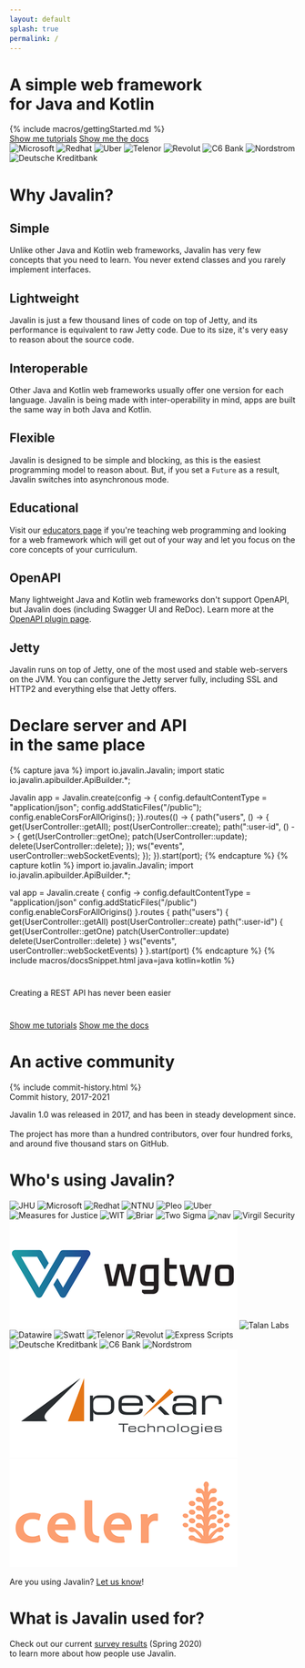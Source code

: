 ```yaml
---
layout: default
splash: true
permalink: /
---
```


<style>{% include landing.css %}</style>

<div class="landing bluepart blackpart">
    <h1>A simple web framework<br>for Java and Kotlin</h1>
    {% include macros/gettingStarted.md %}
    <div class="center">
        <a class="landing-btn" href="/tutorials">Show me tutorials</a>
        <a class="landing-btn" href="/documentation">Show me the docs</a>
    </div>
</div>

<div class="small-used-by">
    <div class="content">
        <img src="/img/used-by/microsoft.png" alt="Microsoft">
        <img src="/img/used-by/redhat.png" alt="Redhat">
        <img src="/img/used-by/uber.png" alt="Uber">
        <img src="/img/used-by/telenor.png" alt="Telenor">
        <img src="/img/used-by/revolut.png" alt="Revolut">
        <img src="/img/used-by/c6bank.png" alt="C6 Bank">
        <img src="/img/used-by/nordstrom.png" alt="Nordstrom">
        <img src="/img/used-by/dkb.png" alt="Deutsche Kreditbank">
    </div>
</div>

<div class="landing whitepart">
    <h1>Why Javalin?</h1>
    <div class="boxes">
        <div class="box">
            <h2>Simple</h2>
            <p>
                Unlike other Java and Kotlin web frameworks, Javalin has very few concepts that you need to learn.
                You never extend classes and you rarely implement interfaces.
            </p>
        </div>
        <div class="box">
            <h2>Lightweight</h2>
            <p>
                Javalin is just a few thousand lines of code on top of Jetty, and
                its performance is equivalent to raw Jetty code. Due to its size, it's
                very easy to reason about the source code.
            </p>
        </div>
        <div class="box">
            <h2>Interoperable</h2>
            <p>
                Other Java and Kotlin web frameworks usually offer one version for each language.
                Javalin is being made with inter-operability in mind, apps are built the same way in both Java and Kotlin.
            </p>
        </div>
        <div class="box">
            <h2>Flexible</h2>
            <p>
                Javalin is designed to be simple and blocking, as this is the easiest programming model to reason about.
                But, if you set a <code>Future</code> as a result, Javalin switches into asynchronous mode.
            </p>
        </div>
    </div>
    <div class="boxes">
        <div class="box">
            <h2>Educational</h2>
            <p>
                Visit our <a href="/for-educators">educators page</a> if you're teaching web programming
                and looking for a web framework which will get out of your way and let you focus on the
                core concepts of your curriculum.
            </p>
        </div>
        <div class="box">
            <h2>OpenAPI</h2>
            <p>
                Many lightweight Java and Kotlin web frameworks don't support OpenAPI, but Javalin does
                (including Swagger UI and ReDoc). Learn more at the <a href="/plugins/openapi">OpenAPI plugin page</a>.
            </p>
        </div>
        <div class="box">
            <h2>Jetty</h2>
            <p>
                Javalin runs on top of Jetty, one of the most used and stable web-servers on the JVM.
                You can configure the Jetty server fully, including SSL and HTTP2 and everything else
                that Jetty offers.
            </p>
        </div>
    </div>
</div>

<div class="landing bluepart">
<h1>Declare server and API<br> in the same place</h1>
{% capture java %}
import io.javalin.Javalin;
import static io.javalin.apibuilder.ApiBuilder.*;

Javalin app = Javalin.create(config -> {
    config.defaultContentType = "application/json";
    config.addStaticFiles("/public");
    config.enableCorsForAllOrigins();
}).routes(() -> {
    path("users", () -> {
        get(UserController::getAll);
        post(UserController::create);
        path(":user-id", () -> {
            get(UserController::getOne);
            patch(UserController::update);
            delete(UserController::delete);
        });
        ws("events", userController::webSocketEvents);
    });
}).start(port);
{% endcapture %}
{% capture kotlin %}
import io.javalin.Javalin;
import io.javalin.apibuilder.ApiBuilder.*;

val app = Javalin.create { config ->
    config.defaultContentType = "application/json"
    config.addStaticFiles("/public")
    config.enableCorsForAllOrigins()
}.routes {
    path("users") {
        get(UserController::getAll)
        post(UserController::create)
        path(":user-id") {
            get(UserController::getOne)
            patch(UserController::update)
            delete(UserController::delete)
        }
        ws("events", userController::webSocketEvents)
    }
}.start(port)
{% endcapture %}
{% include macros/docsSnippet.html java=java kotlin=kotlin %}

<p style="margin: 40px 0">Creating a REST API has never been easier</p>

<div class="center">
    <a class="landing-btn" href="/tutorials">Show me tutorials</a>
    <a class="landing-btn" href="/documentation">Show me the docs</a>
</div>
</div>

<div class="landing whitepart">
    <h1>An active community</h1>
    {% include commit-history.html %}
    <div class="comment">Commit history, 2017-2021</div>
    <p class="white-paragraph">
        Javalin 1.0 was released in 2017, and has been in steady development since.<br><br>
        The project has more than a hundred contributors, over four hundred forks, and around five thousand
        stars on GitHub.
    </p>
</div>

<div class="landing bluepart whos-using-javalin">
    <h1 id="whos-using-javalin">Who's using Javalin?</h1>
    <div class="used-by">
        <img src="/img/used-by/jhu.png" alt="JHU">
        <img src="/img/used-by/microsoft.png" alt="Microsoft">
        <img src="/img/used-by/redhat.png" alt="Redhat">
        <img src="/img/used-by/ntnu.png" alt="NTNU">
        <img src="/img/used-by/pleo.png" alt="Pleo">
        <img src="/img/used-by/uber.png" alt="Uber">
        <img src="/img/used-by/measuresforjustice.png" alt="Measures for Justice">
        <img src="/img/used-by/wit.png" alt="WIT">
        <img src="/img/used-by/briar.png" alt="Briar">
        <img src="/img/used-by/twosigma.png" alt="Two Sigma">
        <img src="/img/used-by/nav.png" alt="nav">
        <img src="/img/used-by/virgilsecurity.png" alt="Virgil Security">
        <img src="/img/used-by/wgtwo.png" alt="Working Group Two">
        <img src="/img/used-by/talanlabs.png" alt="Talan Labs">
        <img src="/img/used-by/datawire.png" alt="Datawire">
        <img src="/img/used-by/swatt.png" alt="Swatt">
        <img src="/img/used-by/telenor.png" alt="Telenor">
        <img src="/img/used-by/revolut.png" alt="Revolut">
        <img src="/img/used-by/expressscripts.png" alt="Express Scripts">
        <img src="/img/used-by/dkb.png" alt="Deutsche Kreditbank">
        <img src="/img/used-by/c6bank.png" alt="C6 Bank">
        <img src="/img/used-by/nordstrom.png" alt="Nordstrom">
        <img src="/img/used-by/apexar.png" alt="Apexar">
        <img src="/img/used-by/celer.png" alt="Celer">
    </div>
    <p>
        Are you using Javalin? <a href="https://github.com/javalin/javalin.github.io/issues/18">Let us know</a>!
    </p>
</div>

<div class="landing whitepart">
    <h1>What is Javalin used for?</h1>
    <p class="white-paragraph">
        Check out our current <a href="/blog/javalin-user-survey-2020">survey results</a> (Spring 2020)<br>
        to learn more about how people use Javalin.
    </p>
</div>
